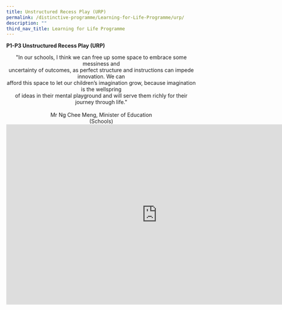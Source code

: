 ```yaml
---
title: Unstructured Recess Play (URP)
permalink: /distinctive-programme/Learning-for-Life-Programme/urp/
description: ""
third_nav_title: Learning for Life Programme
---
```

**P1-P3 Unstructured Recess Play (URP)**&nbsp;

  

<center>"In our schools, I think we can free up some&nbsp;space to embrace some messiness and<br>uncertainty of outcomes, as perfect structure&nbsp;and instructions can impede innovation. We can<br>afford this space to let our children’s&nbsp;imagination grow, because imagination is the wellspring<br>of ideas in their mental playground&nbsp;and will serve them richly for their journey through life."<br><br>Mr Ng Chee Meng, Minister of Education<br>(Schools)</center>

<iframe allowfullscreen="true" height="479" width="800" frameborder="0" src="https://docs.google.com/presentation/d/e/2PACX-1vTIAGrY1dCvPIHcNGCtGiWb_fRJvKyBCAVFA_YpBlZBGerK_-Tsk4IWpaOQokPT15MXmdJfeyPx1kEF/embed?start=true&amp;loop=true&amp;delayms=3000"></iframe>

